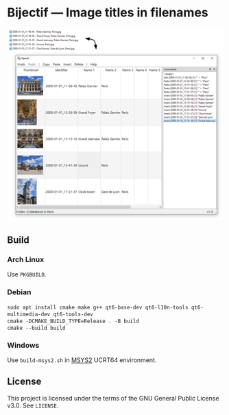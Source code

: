 # Bijectif &mdash; Image titles in filenames

![screenshot](screenshot.png)

## Build

### Arch Linux

Use `PKGBUILD`.

### Debian

```
sudo apt install cmake make g++ qt6-base-dev qt6-l10n-tools qt6-multimedia-dev qt6-tools-dev
cmake -DCMAKE_BUILD_TYPE=Release . -B build
cmake --build build
```

### Windows

Use `build-msys2.sh` in [MSYS2](https://www.msys2.org/) UCRT64 environment.

## License

This project is licensed under the terms of the GNU General Public License v3.0. See `LICENSE`.
